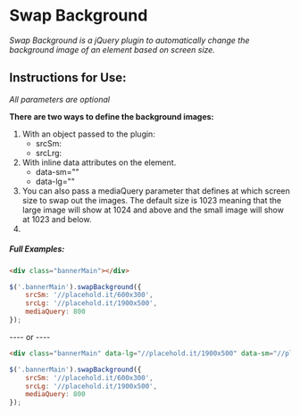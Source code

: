 # Swap Background
*Swap Background is a jQuery plugin to automatically change the background image of an element based on screen size.*

## Instructions for Use:
*All parameters are optional* 

**There are two ways to define the background images:**
1. With an object passed to the plugin:
	* srcSm:
	* srcLrg:
2. With inline data attributes on the element.
	* data-sm=""
	* data-lg=""
3. You can also pass a mediaQuery parameter that defines at which screen size to swap out the images. The default size is 1023 meaning that the large image will show at 1024 and above and the small image will show at 1023 and below.
4. 
##### Full Examples:
```html
<div class="bannerMain"></div>
```
```javascript
$('.bannerMain').swapBackground({
    srcSm: '//placehold.it/600x300',
    srcLg: '//placehold.it/1900x500',
    mediaQuery: 800
});
```
----  or  ----
```html
<div class="bannerMain" data-lg="//placehold.it/1900x500" data-sm="//placehold.it/600x300"></div>
```
```javascript
$('.bannerMain').swapBackground({
    srcSm: '//placehold.it/600x300',
    srcLg: '//placehold.it/1900x500',
    mediaQuery: 800
});
```
